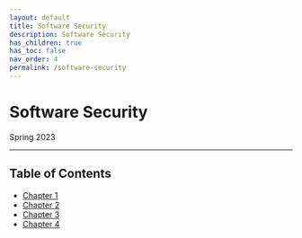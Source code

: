 ```yaml
---
layout: default
title: Software Security
description: Software Security
has_children: true
has_toc: false
nav_order: 4
permalink: /software-security
---
```

# Software Security
Spring 2023


---
## Table of Contents
- [Chapter 1](chapter1.md)
- [Chapter 2](chapter2.md)
- [Chapter 3](chapter3.md)
- [Chapter 4](chapter4.md)


